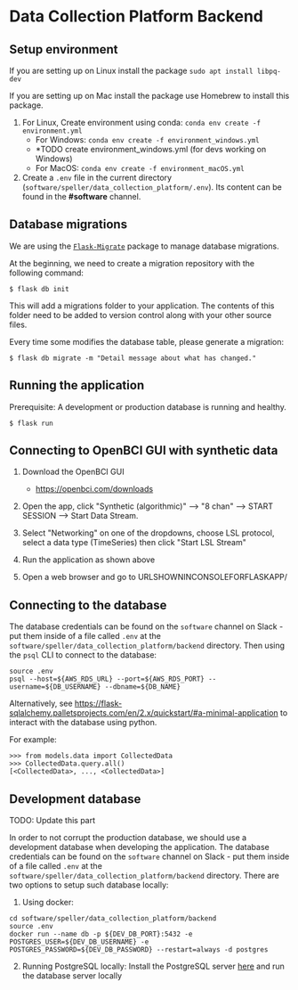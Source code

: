 # Data Collection Platform Backend

## Setup environment

If you are setting up on Linux install the package `sudo apt install libpq-dev`

If you are setting up on Mac install the package use Homebrew to install this package.

1. For Linux, Create environment using conda: `conda env create -f environment.yml`
    - For Windows: `conda env create -f environment_windows.yml`
    - *TODO create environment_windows.yml (for devs working on Windows)
    - For MacOS: `conda env create -f environment_macOS.yml`
2. Create a `.env` file in the current directory (`software/speller/data_collection_platform/.env`). Its content can be found in the **#software** channel.
## Database migrations

We are using the [`Flask-Migrate`](https://flask-migrate.readthedocs.io/en/latest/) package to manage database migrations.

At the beginning, we need to create a migration repository with the following command:

```
$ flask db init
```

This will add a migrations folder to your application. The contents of this folder need to be added to version control along with your other source files.

Every time some modifies the database table, please generate a migration:

```
$ flask db migrate -m "Detail message about what has changed."
```

## Running the application

Prerequisite: A development or production database is running and healthy.
```
$ flask run
```

## Connecting to OpenBCI GUI with synthetic data
1. Download the OpenBCI GUI
   - https://openbci.com/downloads

2. Open the app, click "Synthetic (algorithmic)" --> "8 chan" --> START SESSION --> Start Data Stream.
3. Select "Networking" on one of the dropdowns, choose LSL protocol, select a data type (TimeSeries) then click "Start LSL Stream"
4. Run the application as shown above
5. Open a web browser and go to URLSHOWNINCONSOLEFORFLASKAPP/


## Connecting to the database

The database credentials can be found on the `software` channel on Slack - put them inside of a file called `.env` at the `software/speller/data_collection_platform/backend` directory. Then using the `psql` CLI to connect to the database:
```
source .env
psql --host=${AWS_RDS_URL} --port=${AWS_RDS_PORT} --username=${DB_USERNAME} --dbname=${DB_NAME}
```

Alternatively, see https://flask-sqlalchemy.palletsprojects.com/en/2.x/quickstart/#a-minimal-application to interact with the database using python.

For example:
```
>>> from models.data import CollectedData
>>> CollectedData.query.all()
[<CollectedData>, ..., <CollectedData>]
```

## Development database
TODO: Update this part

In order to not corrupt the production database, we should use a development database when developing the application. The database credentials can be found on the `software` channel on Slack - put them inside of a file called `.env` at the `software/speller/data_collection_platform/backend` directory. There are two options to setup such database locally: 
1.  Using docker: 
```
cd software/speller/data_collection_platform/backend
source .env
docker run --name db -p ${DEV_DB_PORT}:5432 -e POSTGRES_USER=${DEV_DB_USERNAME} -e POSTGRES_PASSWORD=${DEV_DB_PASSWORD} --restart=always -d postgres 
```
2. Running PostgreSQL locally: Install the PostgreSQL server [here](https://www.postgresql.org/download/) and run the database server locally
